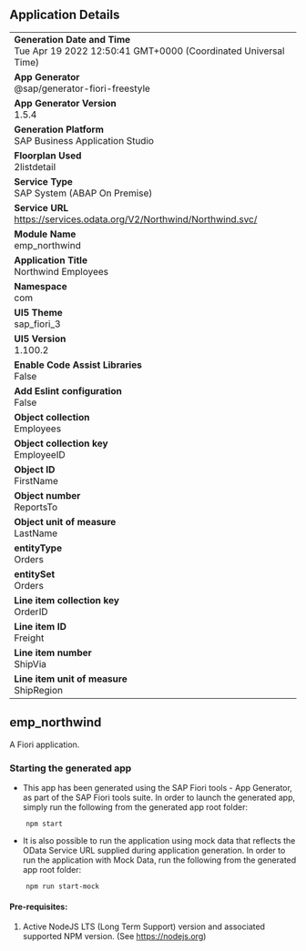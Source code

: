 ## Application Details
|               |
| ------------- |
|**Generation Date and Time**<br>Tue Apr 19 2022 12:50:41 GMT+0000 (Coordinated Universal Time)|
|**App Generator**<br>@sap/generator-fiori-freestyle|
|**App Generator Version**<br>1.5.4|
|**Generation Platform**<br>SAP Business Application Studio|
|**Floorplan Used**<br>2listdetail|
|**Service Type**<br>SAP System (ABAP On Premise)|
|**Service URL**<br>https://services.odata.org/V2/Northwind/Northwind.svc/
|**Module Name**<br>emp_northwind|
|**Application Title**<br>Northwind Employees|
|**Namespace**<br>com|
|**UI5 Theme**<br>sap_fiori_3|
|**UI5 Version**<br>1.100.2|
|**Enable Code Assist Libraries**<br>False|
|**Add Eslint configuration**<br>False|
|**Object collection**<br>Employees|
|**Object collection key**<br>EmployeeID|
|**Object ID**<br>FirstName|
|**Object number**<br>ReportsTo|
|**Object unit of measure**<br>LastName|
|**entityType**<br>Orders|
|**entitySet**<br>Orders|
|**Line item collection key**<br>OrderID|
|**Line item ID**<br>Freight|
|**Line item number**<br>ShipVia|
|**Line item unit of measure**<br>ShipRegion|

## emp_northwind

A Fiori application.

### Starting the generated app

-   This app has been generated using the SAP Fiori tools - App Generator, as part of the SAP Fiori tools suite.  In order to launch the generated app, simply run the following from the generated app root folder:

```
    npm start
```

- It is also possible to run the application using mock data that reflects the OData Service URL supplied during application generation.  In order to run the application with Mock Data, run the following from the generated app root folder:

```
    npm run start-mock
```

#### Pre-requisites:

1. Active NodeJS LTS (Long Term Support) version and associated supported NPM version.  (See https://nodejs.org)


